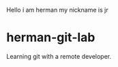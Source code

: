 Hello i am herman my nickname is jr

herman-git-lab
==============

Learning git with a remote developer.